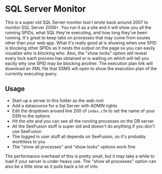 # SQL Server Monitor

This is a super old SQL Server monitor tool I wrote back around 2007 to monitor SQL Server 2008+.  You run it as a site and it will show you all the running SPIDs, what SQL they're executing, and how long they've been running.  It's great to keep tabs on processes that may come from soures other than your web app.  What it's really good at is showing when one SPID is blocking other SPIDs as it nests the output on the page so you can easily visualize who is blocking who.  Also, the "show locks" option will reveal every lock each process has obtained or is waiting on which will tell you eactly why one SPID may be blocking another.  The execution plan link will download an XML file that SSMS will open to show the execution plan of the currently executing query.

## Usage

* Start up a server in this folder as the web root
* Add a datasource for a Sql Server with ADMIN rights 
* Edit the dropdown around line 200 of `index.cfm` to set the name of your DSN to the options
* Hit the site and you can see all the running processes on the DB server
* All the SeeFusion stuff is super old and doesn't do anything if you don't use SeeFusion
* The logged in user stuff all depends on SeeFusion, so it's probably worthless to you
* The "show all processes" and "show locks" options work fine

The performance overhead of this is pretty small, but it may take a while to load if your server is under heavy use. The "show all processes" option can also be a little slow as it pulls back a lot of info. 